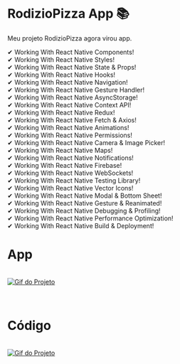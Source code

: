 # RodizioPizza App 📚
 Meu projeto RodizioPizza agora virou app.

✔ Working With React Native Components! <br>
✔ Working With React Native Styles! <br>
✔ Working With React Native State & Props! <br>
✔ Working With React Native Hooks! <br>
✔ Working With React Native Navigation! <br>
✔ Working With React Native Gesture Handler! <br>
✔ Working With React Native AsyncStorage! <br>
✔ Working With React Native Context API! <br>
✔ Working With React Native Redux! <br>
✔ Working With React Native Fetch & Axios! <br>
✔ Working With React Native Animations! <br>
✔ Working With React Native Permissions! <br>
✔ Working With React Native Camera & Image Picker! <br>
✔ Working With React Native Maps! <br>
✔ Working With React Native Notifications! <br>
✔ Working With React Native Firebase! <br>
✔ Working With React Native WebSockets! <br>
✔ Working With React Native Testing Library! <br>
✔ Working With React Native Vector Icons! <br>
✔ Working With React Native Modal & Bottom Sheet! <br>
✔ Working With React Native Gesture & Reanimated! <br>
✔ Working With React Native Debugging & Profiling! <br>
✔ Working With React Native Performance Optimization! <br>
✔ Working With React Native Build & Deployment! <br>


<div>

  <h1> App </h1>
  <br/>

  <a href="https://github.com/SyLu4N/learn-react-native/tree/main/imhere">
   <img src="/imhere/demos/imhere_gif.gif" alt="Gif do Projeto" />
  </a>
</div>
<br/>
<br/>

<div>

  <h1> Código </h1>
  <br/>

  <a href="https://github.com/SyLu4N/learn-react-native/tree/main/imhere">
   <img src="/imhere/demos/imhere_gif.gif" alt="Gif do Projeto" />
  </a>
</div>
<br/>
<br/>
